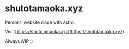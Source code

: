 # shutotamaoka.xyz

Personal website made with Astro.

Visit [https://shutotamaoka.xyz](https://shutotamaoka.xyz)

Always WIP :)
